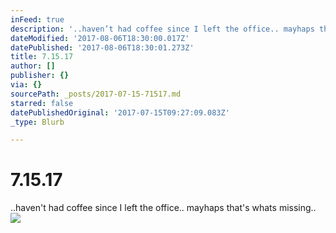 ```yaml
---
inFeed: true
description: '..haven’t had coffee since I left the office.. mayhaps that''s whats missing.. '
dateModified: '2017-08-06T18:30:00.017Z'
datePublished: '2017-08-06T18:30:01.273Z'
title: 7.15.17
author: []
publisher: {}
via: {}
sourcePath: _posts/2017-07-15-71517.md
starred: false
datePublishedOriginal: '2017-07-15T09:27:09.083Z'
_type: Blurb

---
```

# 7.15.17

..haven't had coffee since I left the office.. mayhaps that's whats missing.. ![](https://the-grid-user-content.s3-us-west-2.amazonaws.com/7c6e25d5-12c9-4972-9934-ece2422d85fc.png)